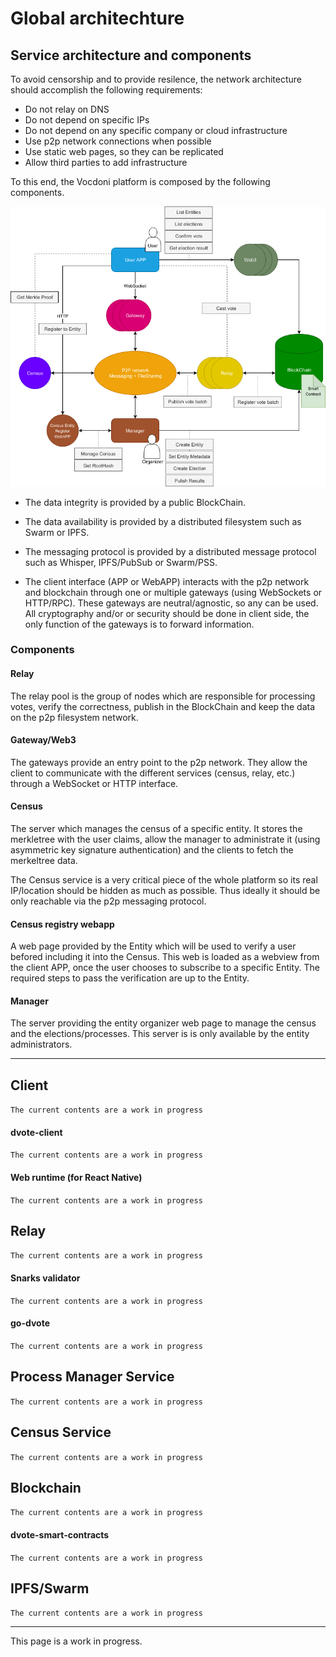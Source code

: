 # Global architechture

## Service architecture and components

To avoid censorship and to provide resilence, the network architecture should accomplish the following requirements:

+ Do not relay on DNS
+ Do not depend on specific IPs
+ Do not depend on any specific company or cloud infrastructure
+ Use p2p network connections when possible
+ Use static web pages, so they can be replicated
+ Allow third parties to add infrastructure

To this end, the Vocdoni platform is composed by the following components.

![Main arquitechture](./arquitechture-main.png "Main arquitechture")

+ The data integrity is provided by a public BlockChain.

+ The data availability is provided by a distributed filesystem such as Swarm or IPFS.

+ The messaging protocol is provided by a distributed message protocol such as Whisper, IPFS/PubSub or Swarm/PSS.

+ The client interface (APP or WebAPP) interacts with the p2p network and blockchain through one or multiple gateways (using WebSockets or HTTP/RPC). These gateways are neutral/agnostic, so any can be used. All cryptography and/or or security should be done in client side, the only function of the gateways is to forward information.

### Components

#### Relay

The relay pool is the group of nodes which are responsible for processing votes, verify the correctness, publish in the BlockChain and keep the data on the p2p filesystem network.

#### Gateway/Web3
The gateways provide an entry point to the p2p network. They allow the client to communicate with the different services (census, relay, etc.) through a WebSocket or HTTP interface.

#### Census
The server which manages the census of a specific entity. It stores the merkletree with the user claims, allow the manager to administrate it (using asymmetric key signature authentication) and the clients to fetch the merkeltree data.

The Census service is a very critical piece of the whole platform so its real IP/location should be hidden as much as possible. Thus ideally it should be only reachable via the p2p messaging protocol.

#### Census registry webapp
A web page provided by the Entity which will be used to verify a user befored including it into the Census. This web is loaded as a webview from the client APP, once the user chooses to subscribe to a specific Entity. The required steps to pass the verification are up to the Entity.

#### Manager
The server providing the entity organizer web page to manage the census and the elections/processes. This server is is only available by the entity administrators.

----

## Client
`The current contents are a work in progress`

#### dvote-client
`The current contents are a work in progress`

#### Web runtime (for React Native)
`The current contents are a work in progress`

## Relay
`The current contents are a work in progress`

#### Snarks validator
`The current contents are a work in progress`

#### go-dvote
`The current contents are a work in progress`

## Process Manager Service
`The current contents are a work in progress`
## Census Service
`The current contents are a work in progress`
## Blockchain
`The current contents are a work in progress`

#### dvote-smart-contracts
`The current contents are a work in progress`

## IPFS/Swarm
`The current contents are a work in progress`

---

This page is a work in progress.
